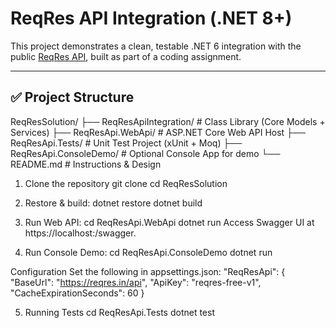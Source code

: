 # ReqRes API Integration (.NET 8+)

This project demonstrates a clean, testable .NET 6 integration with the public [ReqRes API](https://reqres.in), built as part of a coding assignment.

---

## ✅ Project Structure
ReqResSolution/
├── ReqResApiIntegration/ # Class Library (Core Models + Services)
├── ReqResApi.WebApi/ # ASP.NET Core Web API Host
├── ReqResApi.Tests/ # Unit Test Project (xUnit + Moq)
├── ReqResApi.ConsoleDemo/ # Optional Console App for demo
└── README.md # Instructions & Design

1. Clone the repository
git clone <your-repo-url>
cd ReqResSolution

2. Restore & build:
dotnet restore
dotnet build

3. Run Web API:
cd ReqResApi.WebApi
dotnet run
Access Swagger UI at https://localhost:<port>/swagger.

4. Run Console Demo:
cd ReqResApi.ConsoleDemo
dotnet run

Configuration
Set the following in appsettings.json:
"ReqResApi": {
  "BaseUrl": "https://reqres.in/api",
  "ApiKey": "reqres-free-v1",
  "CacheExpirationSeconds": 60
}

5. Running Tests
cd ReqResApi.Tests
dotnet test




